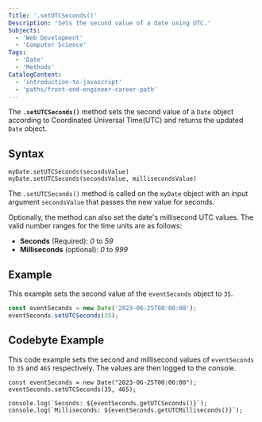 ```yaml
---
Title: '.setUTCSeconds()'
Description: 'Sets the second value of a date using UTC.'
Subjects:
  - 'Web Development'
  - 'Computer Science'
Tags:
  - 'Date'
  - 'Methods'
CatalogContent:
  - 'introduction-to-javascript'
  - 'paths/front-end-engineer-career-path'
---
```


The **`.setUTCSeconds()`** method sets the second value of a `Date` object according to Coordinated Universal Time(UTC) and returns the updated `Date` object.

## Syntax

```pseudo
myDate.setUTCSeconds(secondsValue)
myDate.setUTCSeconds(secondsValue, millisecondsValue)
```

The `.setUTCSeconds()` method is called on the `myDate` object with an input argument `secondsValue` that passes the new value for seconds.

Optionally, the method can also set the date's millisecond UTC values. The valid number ranges for the time units are as follows:

- **Seconds** (Required): _0_ to _59_
- **Milliseconds** (optional): _0_ to _999_

## Example

This example sets the second value of the `eventSeconds` object to `35`.

```javascript
const eventSeconds = new Date('2023-06-25T00:00:00');
eventSeconds.setUTCSeconds(35);
```

## Codebyte Example

This code example sets the second and millisecond values of `eventSeconds` to `35` and `465` respectively. The values are then logged to the console.

```codebyte/javascript
const eventSeconds = new Date("2023-06-25T00:00:00");
eventSeconds.setUTCSeconds(35, 465);

console.log(`Seconds: ${eventSeconds.getUTCSeconds()}`);
console.log(`Milliseconds: ${eventSeconds.getUTCMilliseconds()}`);
```